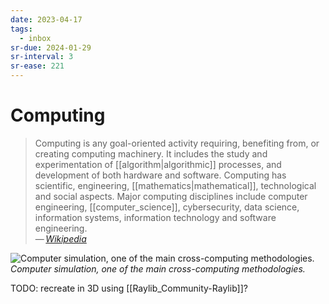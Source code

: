 ```yaml
---
date: 2023-04-17
tags:
  - inbox
sr-due: 2024-01-29
sr-interval: 3
sr-ease: 221
---
```


# Computing

> Computing is any goal-oriented activity requiring, benefiting from, or
> creating computing machinery. It includes the study and experimentation of
> [[algorithm|algorithmic]] processes, and development of both hardware and
> software. Computing has scientific, engineering, [[mathematics|mathematical]],
> technological and social aspects. Major computing disciplines include computer
> engineering, [[computer_science]], cybersecurity, data science, information
> systems, information technology and software engineering.\
> — <cite>[Wikipedia](https://en.wikipedia.org/wiki/Computing)</cite>

![Computer simulation, one of the main cross-computing methodologies.](./img/GalvesLocherbach_-_High_Resolution_(360).gif)
_Computer simulation, one of the main cross-computing methodologies._

TODO: recreate in 3D using [[Raylib_Community-Raylib]]?
